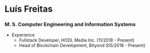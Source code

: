 # Luís Freitas

### M. S. Computer Engineering and Information Systems

- Experience
  - Fullstack Developer, HODL Media Inc. (11/2018 - Present)
  - Head of Blockchain Development, Bityond (05/2018 - Present)
